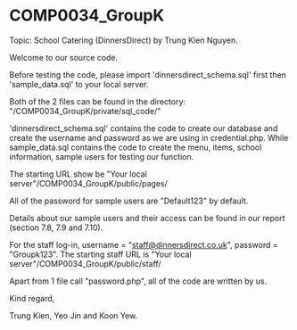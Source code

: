 # COMP0034_GroupK
Topic: School Catering (DinnersDirect)
by Trung Kien Nguyen.

Welcome to our source code.

Before testing the code, please import 'dinnersdirect_schema.sql' first then 'sample_data.sql' to your local server.

Both of the 2 files can be found in the directory: "/COMP0034_GroupK/private/sql_code/"

'dinnersdirect_schema.sql' contains the code to create our database and create the username and password as we are using in credential.php.
While sample_data.sql contains the code to create the menu, items, school information, sample users for testing our function.

The starting URL show be "Your local server"/COMP0034_GroupK/public/pages/

All of the password for sample users are "Default123" by default.

Details about our sample users and their access can be found in our report (section 7.8, 7.9 and 7.10).

For the staff log-in, username = "staff@dinnersdirect.co.uk", password = "Groupk123".
The starting staff URL is "Your local server"/COMP0034_GroupK/public/staff/

Apart from 1 file call "password.php", all of the code are written by us.

Kind regard,

Trung Kien, Yeo Jin and Koon Yew.

